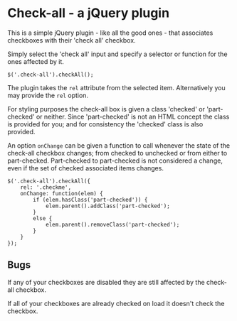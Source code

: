 # Check-all - a jQuery plugin

This is a simple jQuery plugin - like all the good ones - that associates
checkboxes with their 'check all' checkbox.

Simply select the 'check all' input and specify a selector or function for the
ones affected by it.

    $('.check-all').checkAll();

The plugin takes the `rel` attribute from the selected item. Alternatively you
may provide the `rel` option.

For styling purposes the check-all box is given a class 'checked' or
'part-checked' or neither. Since 'part-checked' is not an HTML concept the
class is provided for you; and for consistency the 'checked' class is also
provided.

An option `onChange` can be given a function to call whenever the state of the
check-all checkbox changes; from checked to unchecked or from either to
part-checked. Part-checked to part-checked is not considered a change, even if
the set of checked associated items changes.

    $('.check-all').checkAll({
		rel: '.checkme',
		onChange: function(elem) {
			if (elem.hasClass('part-checked')) {
				elem.parent().addClass('part-checked');
			}
			else {
				elem.parent().removeClass('part-checked');
			}
		}
	});

## Bugs

If any of your checkboxes are disabled they are still affected by the check-all
checkbox.

If all of your checkboxes are already checked on load it doesn't check the
checkbox.
